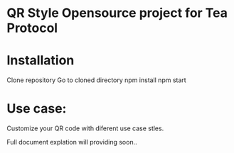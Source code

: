 # QR Style Opensource project for Tea Protocol

# Installation
Clone repository
Go to cloned directory
npm install
npm start

# Use case:

Customize your QR code with diferent use case stles.

Full document explation will providing soon..

